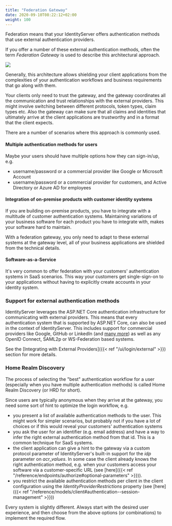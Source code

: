 ```yaml
---
title: "Federation Gateway"
date: 2020-09-10T08:22:12+02:00
weight: 100
---
```


Federation means that your IdentityServer offers authentication methods that use external authentication providers.

If you offer a number of these external authentication methods, often the term *Federation Gateway* is used to describe this architectural approach.

![](../images/federation.png)

Generally, this architecture allows shielding your client applications from the complexities of your authentication workflows and business requirements that go along with them.

Your clients only need to trust the gateway, and the gateway coordinates all the communication and trust relationships with the external providers. This might involve switching between different protocols, token types, claim types etc. Also the gateway can make sure that all claims and identities that ultimately arrive at the client applications are trustworthy and in a format that the client expects.

There are a number of scenarios where this approach is commonly used.

#### Multiple authentication methods for users
Maybe your users should have multiple options how they can sign-in/up, e.g.

* username/password or a commercial provider like Google or Microsoft Account
* username/password or a commercial provider for customers, and Active Directory or Azure AD for employees

#### Integration of on-premise products with customer identity systems
If you are building on-premise products, you have to integrate with a multitude of customer authentication systems. Maintaining variations of your business software for each product you have to integrate with, makes your software hard to maintain.

With a federation gateway, you only need to adapt to these external systems at the gateway level, all of your business applications are shielded from the technical details.

#### Software-as-a-Service
It's very common to offer federation with your customers' authentication systems in SaaS scenarios. This way your customers get single-sign-on to your applications without having to explicitly create accounts in your identity system.

### Support for external authentication methods
IdentityServer leverages the ASP.NET Core authentication infrastructure for communicating with external providers. This means that every authentication system that is supported by ASP.NET Core, can also be used in the context of IdentityServer. This includes support for commercial providers like Google, GitHub or LinkedIn (and [many more](https://github.com/aspnet-contrib/AspNet.Security.OAuth.Providers)) as well as any OpenID Connect, SAML2p or WS-Federation based systems.

See the [Integrating with External Providers]({{< ref "/ui/login/external" >}}) section for more details.

### Home Realm Discovery
The process of selecting the "best" authentication workflow for a user (especially when you have multiple authentication methods) is called Home Realm Discovery (or HRD for short).

Since users are typically anonymous when they arrive at the gateway, you need some sort of hint to optimize the login workflow, e.g.

* you present a list of available authentication methods to the user. This might work for simpler scenarios, but probably not if you have a lot of choices or if this would reveal your customers' authentication systems
* you ask the user for an identifier (e.g. email address) and have a way to infer the right external authentication method from that id. This is a common technique for SaaS systems.
* the client application can give a hint to the gateway via a custom protocol parameter of IdentityServer's built-in support for the *idp* parameter on *acr_values*. In some case the client already knows the right authentication method, e.g. when your customers access your software via a customer-specific URL  (see [here]({{< ref "/reference/endpoints/authorize#optional-parameters" >}})).
* you restrict the available authentication methods per client in the client configuration using the *IdentityProviderRestrictions* property (see [here]({{< ref "/reference/models/client#authentication--session-management" >}}))

Every system is slightly different. Always start with the desired user experience, and then choose from the above options (or combinations) to implement the required flow.
